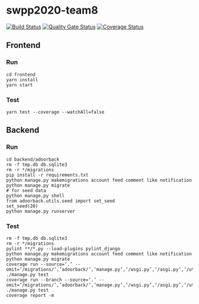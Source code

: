 # swpp2020-team8

[![Build Status](https://travis-ci.org/swsnu/swpp2020-team8.svg?branch=master)](https://travis-ci.org/swsnu/swpp2020-team8)
[![Quality Gate Status](https://sonarcloud.io/api/project_badges/measure?project=swsnu_swpp2020-team8&metric=alert_status)](https://sonarcloud.io/dashboard?id=swsnu_swpp2020-team8)
[![Coverage Status](https://coveralls.io/repos/github/swsnu/swpp2020-team8/badge.svg?branch=master)](https://coveralls.io/github/swsnu/swpp2020-team8?branch=master)

## Frontend

### Run
```
cd frontend
yarn install
yarn start
```

### Test
```
yarn test --coverage --watchAll=false
```

## Backend

### Run
```
cd backend/adoorback
rm -f tmp.db db.sqlite3
rm -r */migrations
pip install -r requirements.txt
python manage.py makemigrations account feed comment like notification
python manage.py migrate
# for seed data
python manage.py shell
from adoorback.utils.seed import set_seed
set_seed(20)
python manage.py runserver
```

### Test

```
rm -f tmp.db db.sqlite3
rm -r */migrations
pylint **/*.py --load-plugins pylint_django
python manage.py makemigrations account feed comment like notification
python manage.py migrate
coverage run --source=‘.’ --omit=‘/migrations/’,’adoorback/’,’manage.py’,‘/wsgi.py’,‘/asgi.py’,‘/utils/*’ ./manage.py test
coverage run --branch --source=‘.’ --omit=‘/migrations/’,’adoorback/’,’manage.py’,‘/wsgi.py’,‘/asgi.py’,‘/utils/*’ ./manage.py test
coverage report -m
```
